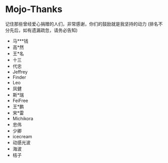# Mojo-Thanks
记住那些曾经爱心捐赠的人们，非常感谢，你们的鼓励就是我坚持的动力 (排名不分先后，如有遗漏疏忽，请务必告知) 
* 马***钱
* 高*然
* 王*名
* 十三
* 代忠
* Jeffrey
* Finder
* Leo
* 凤健
* 斯*瑞
* FeiFree
* 王*鹏
* 宋*雷
* Michikora
* 忠伟
* 少卿
* icecream
* 动感光波
* 海波
* 桔子

